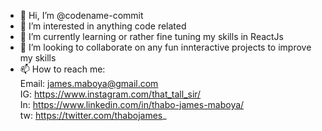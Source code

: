 - 👋 Hi, I’m @codename-commit
- 👀 I’m interested in anything code related
- 🌱 I’m currently learning or rather fine tuning my skills in ReactJs
- 💞️ I’m looking to collaborate on any fun innteractive projects to improve my skills
- 📫 How to reach me: <br />
Email: james.maboya@gmail.com <br />
IG: https://www.instagram.com/that_tall_sir/ <br />
In: https://www.linkedin.com/in/thabo-james-maboya/ <br />
tw: https://twitter.com/thabojames_

<!---
codename-commit/codename-commit is a ✨ special ✨ repository because its `README.md` (this file) appears on your GitHub profile.
You can click the Preview link to take a look at your changes.
--->
